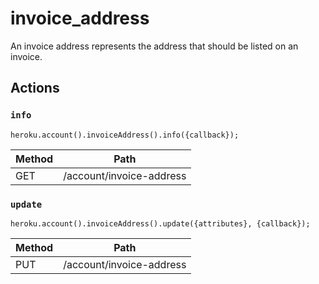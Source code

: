 # invoice_address

An invoice address represents the address that should be listed on an invoice.

## Actions

### `info`

`heroku.account().invoiceAddress().info({callback});`

Method | Path
--- | ---
GET | /account/invoice-address

### `update`

`heroku.account().invoiceAddress().update({attributes}, {callback});`

Method | Path
--- | ---
PUT | /account/invoice-address

